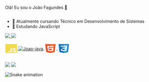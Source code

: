 Olá! Eu sou o João Fagundes 👋
##
- 🔭 Atualmente cursando Técnico em Desenvolvimento de Sistemas
- 🌱 Estudando JavaScript 

<div align="left">
  <a href="https://github.com/joaofgnds">
  <img height="160em" src="https://github-readme-stats.vercel.app/api?username=joaoFgnds&show_icons=true&theme=blueberry&include_all_commits=true&count_private=true"/>
  <img height="160em" src="https://github-readme-stats.vercel.app/api/top-langs/?username=joaoFgnds&layout=compact&langs_count=7&theme=blueberry"/>
</div>
  
  <div style="display: inline_block"><br>
    
  <img align="center" alt="Rafa-Js" height="30" width="40"              src="https://raw.githubusercontent.com/devicons/devicon/master/icons/javascript/javascript-plain.svg">  
  <img align="center" alt="Joao-java" height="35" width="40"  
     src="https://cdn.jsdelivr.net/gh/devicons/devicon/icons/java/java-original-wordmark.svg">  
  <img align="center" alt="joao-HTML" height="30" width="40" src="https://raw.githubusercontent.com/devicons/devicon/master/icons/html5/html5-original.svg">
  <img align="center" alt="joao-CSS" height="30" width="40" src="https://raw.githubusercontent.com/devicons/devicon/master/icons/css3/css3-original.svg">
    

</div>
  
##
<div>
  <a href = "mailto:joaofaugundes@gmail.com"><img src="https://img.shields.io/badge/-Gmail-%23333?style=for-the-badge&logo=gmail&logoColor=white" target="_blank"></a>
  <a href="https://www.linkedin.com/in/joao-fagundes-69299b20b/" target="_blank"><img src="https://img.shields.io/badge/-LinkedIn-%230077B5?style=for-the-badge&logo=linkedin&logoColor=white" target="_blank"></a> 
</div>  

  ![Snake animation](https://github.com/joaoFgnds/JoaoFgnds/blob/output/github-contribution-grid-snake.svg) 
